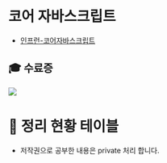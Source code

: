 
# 코어 자바스크립트

- [인프런-코어자바스크립트](https://www.inflearn.com/course/%ED%95%B5%EC%8B%AC%EA%B0%9C%EB%85%90-javascript-flow/dashboard)
## 🎓 수료증
![](./Chapter/private/images/image01.png)

# 📆 정리 현황 테이블

- 저작권으로 공부한 내용은 private 처리 합니다.

